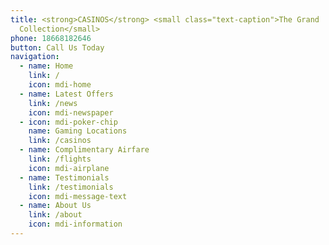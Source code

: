 ```yaml
---
title: <strong>CASINOS</strong> <small class="text-caption">The Grand
  Collection</small>
phone: 18668182646
button: Call Us Today
navigation:
  - name: Home
    link: /
    icon: mdi-home
  - name: Latest Offers
    link: /news
    icon: mdi-newspaper
  - icon: mdi-poker-chip
    name: Gaming Locations
    link: /casinos
  - name: Complimentary Airfare
    link: /flights
    icon: mdi-airplane
  - name: Testimonials
    link: /testimonials
    icon: mdi-message-text
  - name: About Us
    link: /about
    icon: mdi-information
---
```

